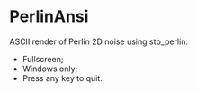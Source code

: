 # PerlinAnsi
ASCII render of Perlin 2D noise using stb_perlin:
- Fullscreen;
- Windows only;
- Press any key to quit.

